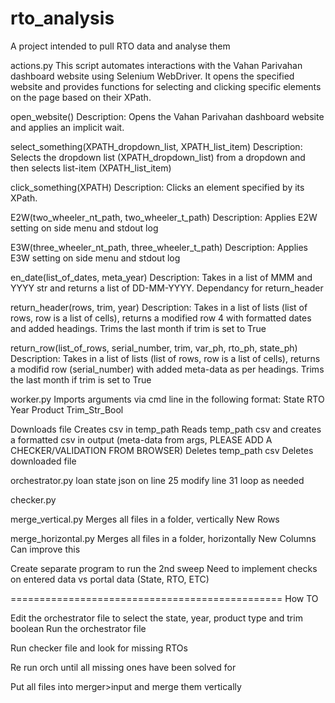 # rto_analysis
A project intended to pull RTO data and analyse them


actions.py
This script automates interactions with the Vahan Parivahan dashboard website using Selenium WebDriver. It opens the specified website and provides functions for selecting and clicking specific elements on the page based on their XPath.

open_website()
Description: Opens the Vahan Parivahan dashboard website and applies an implicit wait.

select_something(XPATH_dropdown_list, XPATH_list_item)
Description: Selects the dropdown list (XPATH_dropdown_list) from a dropdown and then selects list-item (XPATH_list_item)

click_something(XPATH)
Description: Clicks an element specified by its XPath.

E2W(two_wheeler_nt_path, two_wheeler_t_path)
Description: Applies E2W setting on side menu and stdout log

E3W(three_wheeler_nt_path, three_wheeler_t_path)
Description: Applies E3W setting on side menu and stdout log

en_date(list_of_dates, meta_year)
Description: Takes in a list of MMM and YYYY str and returns a list of DD-MM-YYYY. Dependancy for return_header

return_header(rows, trim, year)
Description: Takes in a list of lists (list of rows, row is a list of cells), returns a modified row 4 with formatted dates and added headings. Trims the last month if trim is set to True

return_row(list_of_rows, serial_number, trim, var_ph, rto_ph, state_ph)
Description: Takes in a list of lists (list of rows, row is a list of cells), returns a modifid row (serial_number) with added meta-data as per headings. Trims the last month if trim is set to True


worker.py
Imports arguments via cmd line in the following format: State RTO Year Product Trim_Str_Bool

Downloads file
Creates csv in temp_path
Reads temp_path csv and creates a formatted csv in output (meta-data from args, PLEASE ADD A CHECKER/VALIDATION FROM BROWSER)
Deletes temp_path csv
Deletes downloaded file

orchestrator.py
loan state json on line 25
modify line 31 loop as needed











checker.py


merge_vertical.py
Merges all files in a folder, vertically
New Rows


merge_horizontal.py
Merges all files in a folder, horizontally
New Columns
Can improve this

Create separate program to run the 2nd sweep
Need to implement checks on entered data vs portal data (State, RTO, ETC)



===============================================
How TO

Edit the orchestrator file to select the state, year, product type and trim boolean
Run the orchestrator file

Run checker file and look for missing RTOs

Re run orch until all missing ones have been solved for

Put all files into merger>input and merge them vertically
